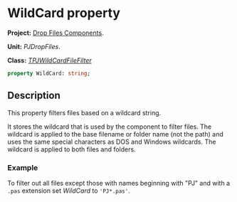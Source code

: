 # WildCard property #

**Project:** [Drop Files Components](DropFilesComponents.md).

**Unit:** _PJDropFiles_.

**Class:** _[TPJWildCardFileFilter](TPJWildCardFileFilter.md)_

```pascal
property WildCard: string;
```

## Description ##

This property filters files based on a wildcard string.

It stores the wildcard that is used by the component to filter files. The wildcard is applied to the base filename or folder name (not the path) and uses the same special characters as DOS and Windows wildcards. The wildcard is applied to both files and folders.

### Example ###

To filter out all files except those with names beginning with "PJ" and with a `.pas` extension set _WildCard_ to `'PJ*.pas'`.